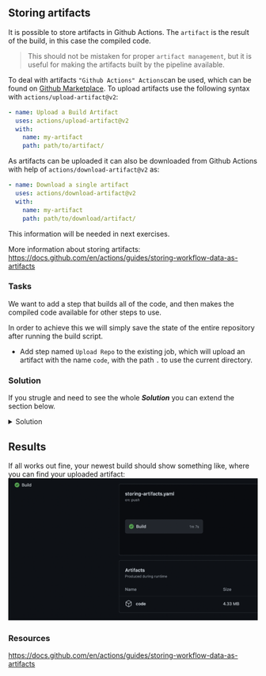 ## Storing artifacts

It is possible to store artifacts in Github Actions. The `artifact` is the result of the build, in this case the compiled code.

> This should not be mistaken for proper `artifact management`, but it is useful for making the artifacts built by the pipeline available.

To deal with artifacts `"Github Actions" Actions`can be used, which can be found on [Github Marketplace](https://github.com/marketplace).
To upload artifacts use the following syntax with `actions/upload-artifact@v2`:

```YAML
- name: Upload a Build Artifact
  uses: actions/upload-artifact@v2
  with:
    name: my-artifact
    path: path/to/artifact/
```

As artifacts can be uploaded it can also be downloaded from Github Actions with help of `actions/download-artifact@v2` as:

```YAML
- name: Download a single artifact
  uses: actions/download-artifact@v2
  with:
    name: my-artifact
    path: path/to/download/artifact/
```

This information will be needed in next exercises.

More information about storing artifacts: https://docs.github.com/en/actions/guides/storing-workflow-data-as-artifacts

### Tasks

We want to add a step that builds all of the code, and then makes the compiled code available for other steps to use.

In order to achieve this we will simply save the state of the entire repository after running the build script.

- Add step named `Upload Repo` to the existing job, which will upload an artifact with the name `code`, with the path `.` to use the current directory.


### Solution
If you strugle and need to see the whole ***Solution*** you can extend the section below. 
<details>
    <summary> Solution </summary>
  
  ```YAML
  
on: push
jobs:
  Build:
    runs-on: ubuntu-latest
    container: gradle:6-jdk11
    steps:
      - name: Clone-down
        uses: actions/checkout@v2       
      - name: Build application
        run: chmod +x ci/build-app.sh && ci/build-app.sh
      - name: Test
        run: chmod +x ci/unit-test-app.sh && ci/unit-test-app.sh
      - name: Upload Repo
        uses: actions/upload-artifact@v2
        with: 
          name: code
          path: .
  ```
  
</details>

## Results 

If all works out fine, your newest build should show something like, where you can find your uploaded artifact:
![Uploading artifact](img/storing-artifact.png)

### Resources

https://docs.github.com/en/actions/guides/storing-workflow-data-as-artifacts
